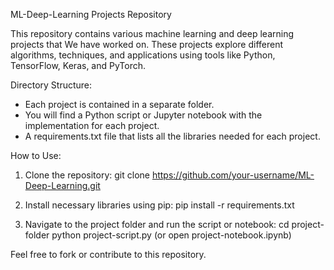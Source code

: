 ML-Deep-Learning Projects Repository

This repository contains various machine learning and deep learning projects that We have worked on. These projects explore different algorithms, techniques, and applications using tools like Python, TensorFlow, Keras, and PyTorch.

Directory Structure:
- Each project is contained in a separate folder.
- You will find a Python script or Jupyter notebook with the implementation for each project.
- A requirements.txt file that lists all the libraries needed for each project.

How to Use:
1. Clone the repository:
   git clone https://github.com/your-username/ML-Deep-Learning.git

2. Install necessary libraries using pip:
   pip install -r requirements.txt

3. Navigate to the project folder and run the script or notebook:
   cd project-folder
   python project-script.py (or open project-notebook.ipynb)

Feel free to fork or contribute to this repository. 
